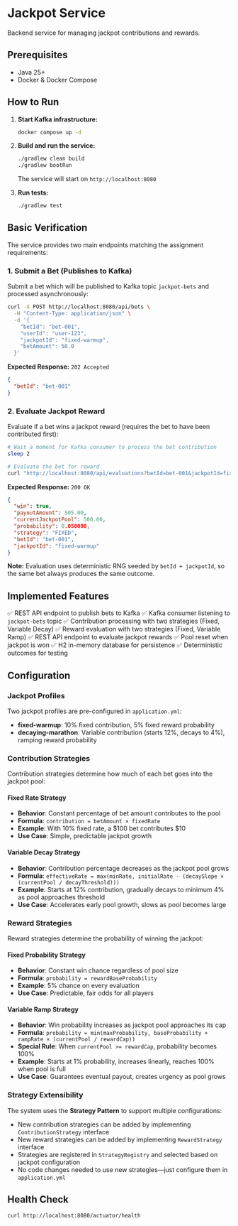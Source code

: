 # Jackpot Service

Backend service for managing jackpot contributions and rewards.

## Prerequisites

- Java 25+
- Docker & Docker Compose

## How to Run

1. **Start Kafka infrastructure:**
   ```bash
   docker compose up -d
   ```

2. **Build and run the service:**
   ```bash
   ./gradlew clean build
   ./gradlew bootRun
   ```

   The service will start on `http://localhost:8080`

3. **Run tests:**
   ```bash
   ./gradlew test
   ```

## Basic Verification

The service provides two main endpoints matching the assignment requirements:

### 1. Submit a Bet (Publishes to Kafka)

Submit a bet which will be published to Kafka topic `jackpot-bets` and processed asynchronously:

```bash
curl -X POST http://localhost:8080/api/bets \
  -H "Content-Type: application/json" \
  -d '{
    "betId": "bet-001",
    "userId": "user-123",
    "jackpotId": "fixed-warmup",
    "betAmount": 50.0
  }'
```

**Expected Response:** `202 Accepted`
```json
{
  "betId": "bet-001"
}
```

### 2. Evaluate Jackpot Reward

Evaluate if a bet wins a jackpot reward (requires the bet to have been contributed first):

```bash
# Wait a moment for Kafka consumer to process the bet contribution
sleep 2

# Evaluate the bet for reward
curl "http://localhost:8080/api/evaluations?betId=bet-001&jackpotId=fixed-warmup"
```

**Expected Response:** `200 OK`
```json
{
  "win": true,
  "payoutAmount": 505.00,
  "currentJackpotPool": 500.00,
  "probability": 0.050000,
  "strategy": "FIXED",
  "betId": "bet-001",
  "jackpotId": "fixed-warmup"
}
```

**Note:** Evaluation uses deterministic RNG seeded by `betId + jackpotId`, so the same bet always produces the same outcome.


## Implemented Features

✅ REST API endpoint to publish bets to Kafka
✅ Kafka consumer listening to `jackpot-bets` topic
✅ Contribution processing with two strategies (Fixed, Variable Decay)
✅ Reward evaluation with two strategies (Fixed, Variable Ramp)
✅ REST API endpoint to evaluate jackpot rewards
✅ Pool reset when jackpot is won
✅ H2 in-memory database for persistence
✅ Deterministic outcomes for testing

## Configuration

### Jackpot Profiles

Two jackpot profiles are pre-configured in `application.yml`:

- **fixed-warmup**: 10% fixed contribution, 5% fixed reward probability
- **decaying-marathon**: Variable contribution (starts 12%, decays to 4%), ramping reward probability

### Contribution Strategies

Contribution strategies determine how much of each bet goes into the jackpot pool:

#### Fixed Rate Strategy
- **Behavior**: Constant percentage of bet amount contributes to the pool
- **Formula**: `contribution = betAmount × fixedRate`
- **Example**: With 10% fixed rate, a $100 bet contributes $10
- **Use Case**: Simple, predictable jackpot growth

#### Variable Decay Strategy
- **Behavior**: Contribution percentage decreases as the jackpot pool grows
- **Formula**: `effectiveRate = max(minRate, initialRate - (decaySlope × (currentPool / decayThreshold)))`
- **Example**: Starts at 12% contribution, gradually decays to minimum 4% as pool approaches threshold
- **Use Case**: Accelerates early pool growth, slows as pool becomes large

### Reward Strategies

Reward strategies determine the probability of winning the jackpot:

#### Fixed Probability Strategy
- **Behavior**: Constant win chance regardless of pool size
- **Formula**: `probability = rewardBaseProbability`
- **Example**: 5% chance on every evaluation
- **Use Case**: Predictable, fair odds for all players

#### Variable Ramp Strategy
- **Behavior**: Win probability increases as jackpot pool approaches its cap
- **Formula**: `probability = min(maxProbability, baseProbability + rampRate × (currentPool / rewardCap))`
- **Special Rule**: When `currentPool >= rewardCap`, probability becomes 100%
- **Example**: Starts at 1% probability, increases linearly, reaches 100% when pool is full
- **Use Case**: Guarantees eventual payout, creates urgency as pool grows

### Strategy Extensibility

The system uses the **Strategy Pattern** to support multiple configurations:
- New contribution strategies can be added by implementing `ContributionStrategy` interface
- New reward strategies can be added by implementing `RewardStrategy` interface
- Strategies are registered in `StrategyRegistry` and selected based on jackpot configuration
- No code changes needed to use new strategies—just configure them in `application.yml`

## Health Check

```bash
curl http://localhost:8080/actuator/health
```
